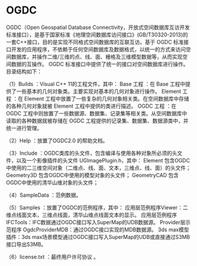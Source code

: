 OGDC
====

OGDC（Open Geospatial Database Connectivity，开放式空间数据库互访开发标准接口），是基于国家标准《地理空间数据库访问接口》(GB/T30320-2013)的一套C++接口，目的是实现不同格式空间数据库的互联互访。基于 OGDC 标准接口开发的应用程序，不依赖于任何空间数据库及数据格式，以统一的方式来访问空间数据库，并操作二维/三维的点、线、面、栅格及三维模型数据等，从而实现空间数据的互操作。
OGDC 标准接口中提供了统一的接口对空间数据库进行操作。目录结构如下：

（1）Builds ：Visual C++ 11的工程文件，其中：
		Base 工程 ：在 Base 工程中提供了一些基本的几何对象类。主要实现对基本的几何对象进行操作。
		Element 工程 ：在 Element 工程中放置了一些复杂的几何对象相关类。在空间数据库中存储的各种几何对象就被 Element 工程中提供的类进行描述。
		OGDC 工程 ：在 OGDC 工程中则放置了一些数据源、数据集、记录集等相关类。从空间数据库中读取的各种数据就被存储在 OGDC 工程提供的记录集、数据集、数据源类中，并统一进行管理。

（2）Help ：放置了OGDC2.0 的帮助文档。

（3）Include ：OGDC类库的头文件，包含编译与使用各种对象所必须的头文件，以及一个影像插件的头文件 UGImagePlugin.h，其中：
		Element 包含OGDC中使用的二三维空间对象（二维点、线、面、文本，三维点、线、面）的头文件；
		Geometry3D 包含OGDC中使用的模型对象的头文件；
		GeometryCAD 包含OGDC中使用的清华山维对象的头文件；

（4）SampleData ：范例数据。

（5）Samples ：放置了OGDC的范例程序，其中：
		应用层范例程序Viewer：二维点线面文本，三维点线面，清华山维点线面文本的显示。
		应用层范例程序IFCTools：IFC数据通过OGDC接口写入SuperMap的UDB数据源。
		Provider层示范程序 OgdcProviderMDB：通过OGDC接口实现的MDB数据源。
		3ds max模型插件：3ds max场景模型通过OGDC接口写入SuperMap的UDB或直接通过S3MB接口导出S3MB。

（6）license.txt ：最终用户许可协议 。


